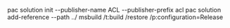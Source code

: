 pac solution init --publisher-name ACL --publisher-prefix acl
pac solution add-reference --path ../
msbuild /t:build /restore /p:configuration=Release